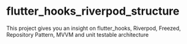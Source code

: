# flutter_hooks_riverpod_structure

This project gives you an insight on flutter_hooks, Riverpod, Freezed, Repository Pattern, MVVM and unit testable architecture


